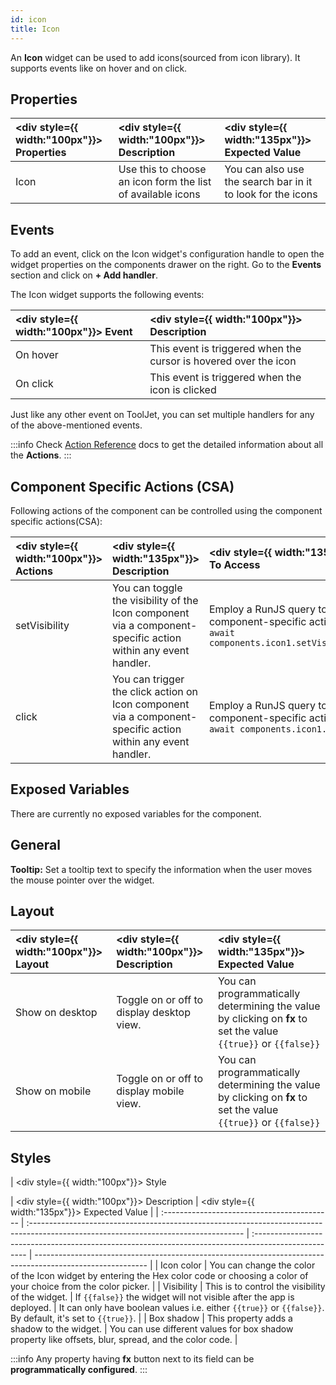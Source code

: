 ```yaml
---
id: icon
title: Icon
---
```


An **Icon** widget can be used to add icons(sourced from icon library). It supports events like on hover and on click.

<div style={{paddingTop:'24px'}}>

## Properties

| <div style={{ width:"100px"}}> Properties </div> | <div style={{ width:"100px"}}> Description </div>           | <div style={{ width:"135px"}}> Expected Value </div>        |
| :----------------------------------------------- | :---------------------------------------------------------- | :---------------------------------------------------------- |
| Icon                                             | Use this to choose an icon form the list of available icons | You can also use the search bar in it to look for the icons |

</div>

<div style={{paddingTop:'24px'}}>

## Events

To add an event, click on the Icon widget's configuration handle to open the widget properties on the components drawer on the right. Go to the **Events** section and click on **+ Add handler**.

The Icon widget supports the following events:

| <div style={{ width:"100px"}}> Event </div> | <div style={{ width:"100px"}}> Description </div>                |
| :------------------------------------------ | :--------------------------------------------------------------- |
| On hover                                    | This event is triggered when the cursor is hovered over the icon |
| On click                                    | This event is triggered when the icon is clicked                 |

Just like any other event on ToolJet, you can set multiple handlers for any of the above-mentioned events.

:::info
Check [Action Reference](/docs/category/actions-reference) docs to get the detailed information about all the **Actions**.
:::

</div>

<div style={{paddingTop:'24px'}}>

## Component Specific Actions (CSA)

Following actions of the component can be controlled using the component specific actions(CSA):

| <div style={{ width:"100px"}}> Actions </div> | <div style={{ width:"135px"}}> Description </div>                                                             | <div style={{ width:"135px"}}> How To Access </div>                                                              |
| :-------------------------------------------- | :------------------------------------------------------------------------------------------------------------ | :--------------------------------------------------------------------------------------------------------------- |
| setVisibility                                 | You can toggle the visibility of the Icon component via a component-specific action within any event handler. | Employ a RunJS query to execute component-specific actions such as `await components.icon1.setVisibility(false)` |
| click                                         | You can trigger the click action on Icon component via a component-specific action within any event handler.  | Employ a RunJS query to execute component-specific actions such as `await components.icon1.click()`              |

</div>

<div style={{paddingTop:'24px'}}>

## Exposed Variables

There are currently no exposed variables for the component.

</div>

<div style={{paddingTop:'24px'}}>

## General

<b>Tooltip:</b> Set a tooltip text to specify the information when the user moves the mouse pointer over the widget.

</div>

<div style={{paddingTop:'24px'}}>

## Layout

| <div style={{ width:"100px"}}> Layout </div> | <div style={{ width:"100px"}}> Description </div> | <div style={{ width:"135px"}}> Expected Value </div>                                                            |
| :------------------------------------------- | :------------------------------------------------ | :-------------------------------------------------------------------------------------------------------------- |
| Show on desktop                              | Toggle on or off to display desktop view.         | You can programmatically determining the value by clicking on **fx** to set the value `{{true}}` or `{{false}}` |
| Show on mobile                               | Toggle on or off to display mobile view.          | You can programmatically determining the value by clicking on **fx** to set the value `{{true}}` or `{{false}}` |

</div>

<div style={{paddingTop:'24px'}}>

## Styles

| <div style={{ width:"100px"}}> Style </div> | <div style={{ width:"100px"}}> Description </div>                                                                                    | <div style={{ width:"135px"}}> Expected Value </div>                                                 |
| :------------------------------------------ | :----------------------------------------------------------------------------------------------------------------------------------- | :--------------------------------------------------------------------------------------------------- | ---------------------------------------------------------------------------------------------------------- |
| Icon color                                  | You can change the color of the Icon widget by entering the Hex color code or choosing a color of your choice from the color picker. |
| Visibility                                  | This is to control the visibility of the widget.                                                                                     | If `{{false}}` the widget will not visible after the app is deployed.                                | It can only have boolean values i.e. either `{{true}}` or `{{false}}`. By default, it's set to `{{true}}`. |
| Box shadow                                  | This property adds a shadow to the widget.                                                                                           | You can use different values for box shadow property like offsets, blur, spread, and the color code. |

:::info
Any property having **fx** button next to its field can be **programmatically configured**.
:::

</div>
